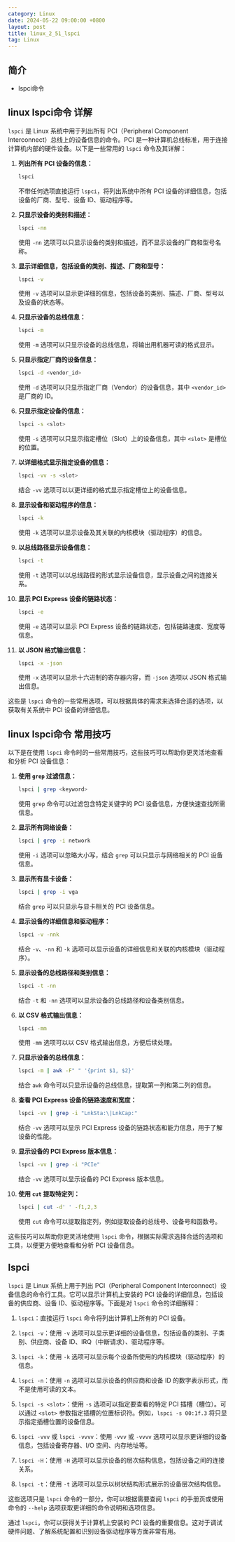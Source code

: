 ```yaml
---
category: Linux
date: 2024-05-22 09:00:00 +0800
layout: post
title: linux_2_51_lspci
tag: Linux
---
```

## 简介

+ lspci命令

## linux lspci命令 详解

`lspci` 是 Linux 系统中用于列出所有 PCI（Peripheral Component Interconnect）总线上的设备信息的命令。PCI 是一种计算机总线标准，用于连接计算机内部的硬件设备。以下是一些常用的 `lspci` 命令及其详解：

1. **列出所有 PCI 设备的信息：**
   ```bash
   lspci
   ```
   不带任何选项直接运行 `lspci`，将列出系统中所有 PCI 设备的详细信息，包括设备的厂商、型号、设备 ID、驱动程序等。

2. **只显示设备的类别和描述：**
   ```bash
   lspci -nn
   ```
   使用 `-nn` 选项可以只显示设备的类别和描述，而不显示设备的厂商和型号名称。

3. **显示详细信息，包括设备的类别、描述、厂商和型号：**
   ```bash
   lspci -v
   ```
   使用 `-v` 选项可以显示更详细的信息，包括设备的类别、描述、厂商、型号以及设备的状态等。

4. **只显示设备的总线信息：**
   ```bash
   lspci -m
   ```
   使用 `-m` 选项可以只显示设备的总线信息，将输出用机器可读的格式显示。

5. **只显示指定厂商的设备信息：**
   ```bash
   lspci -d <vendor_id>
   ```
   使用 `-d` 选项可以只显示指定厂商（Vendor）的设备信息，其中 `<vendor_id>` 是厂商的 ID。

6. **只显示指定设备的信息：**
   ```bash
   lspci -s <slot>
   ```
   使用 `-s` 选项可以只显示指定槽位（Slot）上的设备信息，其中 `<slot>` 是槽位的位置。

7. **以详细格式显示指定设备的信息：**
   ```bash
   lspci -vv -s <slot>
   ```
   结合 `-vv` 选项可以以更详细的格式显示指定槽位上的设备信息。

8. **显示设备和驱动程序的信息：**
   ```bash
   lspci -k
   ```
   使用 `-k` 选项可以显示设备及其关联的内核模块（驱动程序）的信息。

9. **以总线路径显示设备信息：**
   ```bash
   lspci -t
   ```
   使用 `-t` 选项可以以总线路径的形式显示设备信息，显示设备之间的连接关系。

10. **显示 PCI Express 设备的链路状态：**
    ```bash
    lspci -e
    ```
    使用 `-e` 选项可以显示 PCI Express 设备的链路状态，包括链路速度、宽度等信息。

11. **以 JSON 格式输出信息：**
    ```bash
    lspci -x -json
    ```
    使用 `-x` 选项可以显示十六进制的寄存器内容，而 `-json` 选项以 JSON 格式输出信息。

这些是 `lspci` 命令的一些常用选项，可以根据具体的需求来选择合适的选项，以获取有关系统中 PCI 设备的详细信息。

## linux lspci命令 常用技巧

以下是在使用 `lspci` 命令时的一些常用技巧，这些技巧可以帮助你更灵活地查看和分析 PCI 设备信息：

1. **使用 `grep` 过滤信息：**
   ```bash
   lspci | grep <keyword>
   ```
   使用 `grep` 命令可以过滤包含特定关键字的 PCI 设备信息，方便快速查找所需信息。

2. **显示所有网络设备：**
   ```bash
   lspci | grep -i network
   ```
   使用 `-i` 选项可以忽略大小写，结合 `grep` 可以只显示与网络相关的 PCI 设备信息。

3. **显示所有显卡设备：**
   ```bash
   lspci | grep -i vga
   ```
   结合 `grep` 可以只显示与显卡相关的 PCI 设备信息。

4. **显示设备的详细信息和驱动程序：**
   ```bash
   lspci -v -nnk
   ```
   结合 `-v`、`-nn` 和 `-k` 选项可以显示设备的详细信息和关联的内核模块（驱动程序）。

5. **显示设备的总线路径和类别信息：**
   ```bash
   lspci -t -nn
   ```
   结合 `-t` 和 `-nn` 选项可以显示设备的总线路径和设备类别信息。

6. **以 CSV 格式输出信息：**
   ```bash
   lspci -mm
   ```
   使用 `-mm` 选项可以以 CSV 格式输出信息，方便后续处理。

7. **只显示设备的总线信息：**
   ```bash
   lspci -m | awk -F" " '{print $1, $2}'
   ```
   结合 `awk` 命令可以只显示设备的总线信息，提取第一列和第二列的信息。

8. **查看 PCI Express 设备的链路速度和宽度：**
   ```bash
   lspci -vv | grep -i "LnkSta:\|LnkCap:"
   ```
   结合 `-vv` 选项可以显示 PCI Express 设备的链路状态和能力信息，用于了解设备的性能。

9. **显示设备的 PCI Express 版本信息：**
   ```bash
   lspci -vv | grep -i "PCIe"
   ```
   结合 `-vv` 选项可以显示设备的 PCI Express 版本信息。

10. **使用 `cut` 提取特定列：**
    ```bash
    lspci | cut -d' ' -f1,2,3
    ```
    使用 `cut` 命令可以提取指定列，例如提取设备的总线号、设备号和函数号。

这些技巧可以帮助你更灵活地使用 `lspci` 命令，根据实际需求选择合适的选项和工具，以便更方便地查看和分析 PCI 设备信息。

## lspci

`lspci` 是 Linux 系统上用于列出 PCI（Peripheral Component Interconnect）设备信息的命令行工具。它可以显示计算机上安装的 PCI 设备的详细信息，包括设备的供应商、设备 ID、驱动程序等。下面是对 `lspci` 命令的详细解释：

1. `lspci`：直接运行 `lspci` 命令将列出计算机上所有的 PCI 设备。

2. `lspci -v`：使用 `-v` 选项可以显示更详细的设备信息，包括设备的类别、子类别、供应商、设备 ID、IRQ（中断请求）、驱动程序等。

3. `lspci -k`：使用 `-k` 选项可以显示每个设备所使用的内核模块（驱动程序）的信息。

4. `lspci -n`：使用 `-n` 选项可以显示设备的供应商和设备 ID 的数字表示形式，而不是使用可读的文本。

5. `lspci -s <slot>`：使用 `-s` 选项可以指定要查看的特定 PCI 插槽（槽位）。可以通过 `<slot>` 参数指定插槽的位置标识符。例如，`lspci -s 00:1f.3` 将只显示指定插槽位置的设备信息。

6. `lspci -vvv` 或 `lspci -vvvv`：使用 `-vvv` 或 `-vvvv` 选项可以显示更详细的设备信息，包括设备寄存器、I/O 空间、内存地址等。

7. `lspci -H`：使用 `-H` 选项可以显示设备的层次结构信息，包括设备之间的连接关系。

8. `lspci -t`：使用 `-t` 选项可以显示以树状结构形式展示的设备层次结构信息。

这些选项只是 `lspci` 命令的一部分，你可以根据需要查阅 `lspci` 的手册页或使用命令的 `--help` 选项获取更详细的命令说明和选项信息。

通过 `lspci`，你可以获得关于计算机上安装的 PCI 设备的重要信息。这对于调试硬件问题、了解系统配置和识别设备驱动程序等方面非常有用。
